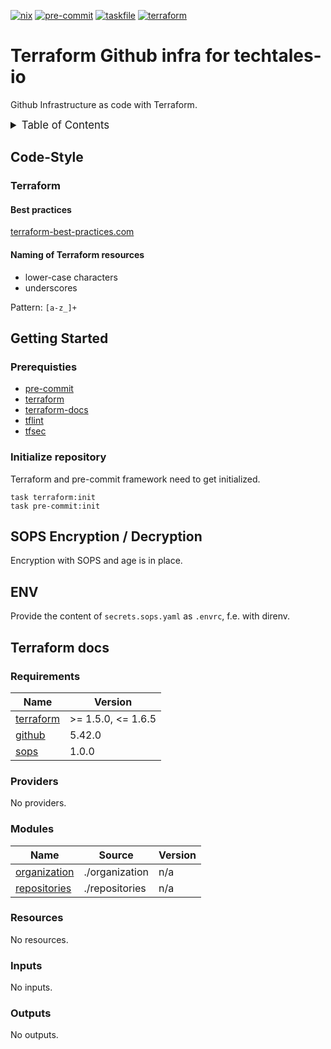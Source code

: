 <!-- markdownlint-disable MD041 -->
<!-- markdownlint-disable MD033 -->
<!-- markdownlint-disable MD028 -->

<!-- PROJECT SHIELDS -->
<!--
*** I'm using markdown "reference style" links for readability.
*** Reference links are enclosed in brackets [ ] instead of parentheses ( ).
*** See the bottom of this document for the declaration of the reference variables
*** for contributors-url, forks-url, etc. This is an optional, concise syntax you may use.
*** https://www.markdownguide.org/basic-syntax/#reference-style-links
-->

[![nix][nix-shield]][nix-url]
[![pre-commit][pre-commit-shield]][pre-commit-url]
[![taskfile][taskfile-shield]][taskfile-url]
[![terraform][terraform-shield]][terraform-url]

# Terraform Github infra for techtales-io

Github Infrastructure as code with Terraform.

<details>
  <summary style="font-size:1.2em;">Table of Contents</summary>
<!-- START doctoc generated TOC please keep comment here to allow auto update -->
<!-- DON'T EDIT THIS SECTION, INSTEAD RE-RUN doctoc TO UPDATE -->

- [Code-Style](#code-style)
  - [Terraform](#terraform)
- [Getting Started](#getting-started)
  - [Prerequisties](#prerequisties)
  - [Initialize repository](#initialize-repository)
- [SOPS Encryption / Decryption](#sops-encryption--decryption)
- [ENV](#env)
- [Terraform docs](#terraform-docs)
  - [Requirements](#requirements)
  - [Providers](#providers)
  - [Modules](#modules)
  - [Resources](#resources)
  - [Inputs](#inputs)
  - [Outputs](#outputs)

<!-- END doctoc generated TOC please keep comment here to allow auto update -->
</details>

## Code-Style

### Terraform

#### Best practices

[terraform-best-practices.com][terraform-best-practices]

#### Naming of Terraform resources

- lower-case characters
- underscores

Pattern: `[a-z_]+`

## Getting Started

### Prerequisties

- [pre-commit][pre-commit-url]
- [terraform][terraform-url]
- [terraform-docs][terraform-docs]
- [tflint][tflint]
- [tfsec][tfsec]

### Initialize repository

Terraform and pre-commit framework need to get initialized.

```console
task terraform:init
task pre-commit:init
```

## SOPS Encryption / Decryption

Encryption with SOPS and age is in place.

## ENV

Provide the content of `secrets.sops.yaml` as `.envrc`, f.e. with direnv.

<!-- MARKDOWN LINKS & IMAGES -->
<!-- https://www.markdownguide.org/basic-syntax/#reference-style-links -->

<!-- Links -->

[terraform-best-practices]: https://www.terraform-best-practices.com/naming
[terraform-docs]: https://github.com/terraform-docs/terraform-docs
[tflint]: https://github.com/terraform-linters/tflint
[tfsec]: https://aquasecurity.github.io/tfsec

<!-- Badges -->

[terraform-shield]: https://img.shields.io/badge/terraform-1.x-844fba?logo=terraform
[terraform-url]: https://www.terraform.io/
[pre-commit-shield]: https://img.shields.io/badge/pre--commit-enabled-brightgreen?logo=pre-commit
[pre-commit-url]: https://github.com/pre-commit/pre-commit
[taskfile-shield]: https://img.shields.io/badge/taskfile-enabled-brightgreen?logo=task
[taskfile-url]: https://taskfile.dev/
[nix-shield]: https://img.shields.io/badge/nix-enabled-brightgreen?logo=nixos
[nix-url]: https://search.nixos.org/packages

## Terraform docs

<!-- prettier-ignore-start -->
<!-- BEGIN_TF_DOCS -->
### Requirements

| Name | Version |
|------|---------|
| <a name="requirement_terraform"></a> [terraform](#requirement\_terraform) | >= 1.5.0, <= 1.6.5 |
| <a name="requirement_github"></a> [github](#requirement\_github) | 5.42.0 |
| <a name="requirement_sops"></a> [sops](#requirement\_sops) | 1.0.0 |

### Providers

No providers.

### Modules

| Name | Source | Version |
|------|--------|---------|
| <a name="module_organization"></a> [organization](#module\_organization) | ./organization | n/a |
| <a name="module_repositories"></a> [repositories](#module\_repositories) | ./repositories | n/a |

### Resources

No resources.

### Inputs

No inputs.

### Outputs

No outputs.
<!-- END_TF_DOCS -->
<!-- prettier-ignore-end -->
